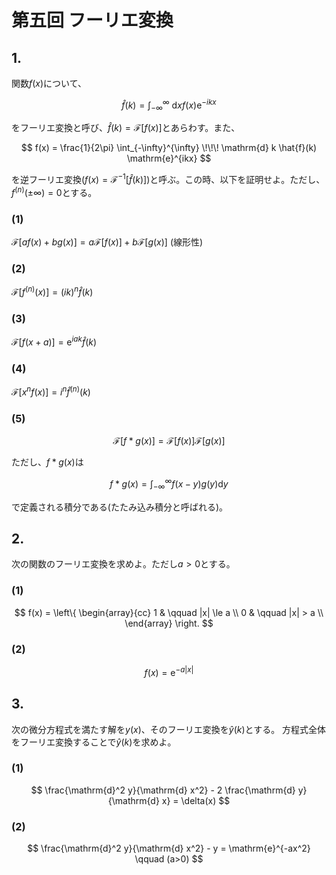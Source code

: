 # 第五回 フーリエ変換

## 1.

関数$f(x)$について、

$$
\hat{f}(k) = \int_{-\infty}^{\infty} \!\!\! \mathrm{d} x f(x) \mathrm{e}^{-ikx}
$$

をフーリエ変換と呼び、$\hat{f}(k) = {\mathcal F}[f(x)]$とあらわす。また、

$$
f(x) = \frac{1}{2\pi} \int_{-\infty}^{\infty} \!\!\! \mathrm{d} k \hat{f}(k) \mathrm{e}^{ikx}
$$

を逆フーリエ変換$(f(x) = {\mathcal F}^{-1}[\hat{f}(k)])$と呼ぶ。この時、以下を証明せよ。ただし、
$f^{(n)}(\pm \infty)=0$とする。

### (1)

${\mathcal F}\left[ a f(x) + b g(x) \right] = a{\mathcal F}[f(x)] + b{\mathcal F}[g(x)]$ (線形性)

### (2)

${\mathcal F}\left[f^{(n)}(x) \right] = (ik)^n \hat{f}(k)$

### (3)

${\mathcal F}[f(x+a)] = \mathrm{e}^{iak}\hat{f}(k)$

### (4)

${\mathcal F}[x^n f(x)] = i^n \hat{f}^{(n)}(k)$

### (5)

$$
{\mathcal F}[f*g(x)] = {\mathcal F}[f(x)] {\mathcal F}[g(x)]
$$

ただし、$f*g(x)$は

$$
f*g(x) = \int_{-\infty}^{\infty} f(x-y)g(y)\mathrm{d} y
$$

で定義される積分である(たたみ込み積分と呼ばれる)。

## 2.

次の関数のフーリエ変換を求めよ。ただし$a>0$とする。

### (1)

$$
f(x) = 
\left\{
\begin{array}{cc}
1 & \qquad |x| \le a \\
0 & \qquad |x| > a \\
\end{array}
\right.
$$

### (2)

$$
f(x) = \mathrm{e}^{-a|x|}
$$

## 3.

次の微分方程式を満たす解を$y(x)$、そのフーリエ変換を$\hat{y}(k)$とする。
方程式全体をフーリエ変換することで$\hat{y}(k)$を求めよ。
### (1)

$$
\frac{\mathrm{d}^2 y}{\mathrm{d} x^2} - 2 \frac{\mathrm{d} y}{\mathrm{d} x} = \delta(x)
$$

### (2)

$$
\frac{\mathrm{d}^2 y}{\mathrm{d} x^2} - y = \mathrm{e}^{-ax^2} \qquad (a>0)
$$

